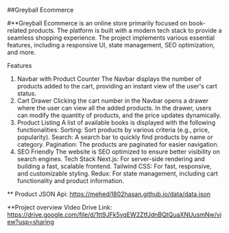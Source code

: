 

##Greyball Ecommerce

#**Greyball Ecommerce is an online store primarily focused on book-related products. The platform is built with a modern tech stack to provide a seamless shopping experience. The project implements various essential features, including a responsive UI, state management, SEO optimization, and more.

Features
1. Navbar with Product Counter
The Navbar displays the number of products added to the cart, providing an instant view of the user's cart status.
2. Cart Drawer
Clicking the cart number in the Navbar opens a drawer where the user can view all the added products.
In the drawer, users can modify the quantity of products, and the price updates dynamically.
3. Product Listing
A list of available books is displayed with the following functionalities:
Sorting: Sort products by various criteria (e.g., price, popularity).
Search: A search bar to quickly find products by name or category.
Pagination: The products are paginated for easier navigation.
4. SEO Friendly
The website is SEO optimized to ensure better visibility on search engines.
Tech Stack
Next.js: For server-side rendering and building a fast, scalable frontend.
Tailwind CSS: For fast, responsive, and customizable styling.
Redux: For state management, including cart functionality and product information.

** Product JSON Api: https://mehedi1802hasan.github.io/data/data.json

**Project overview Video Drive Link: https://drive.google.com/file/d/1tt9JFk5yqEW2ZtfJdnBQtQuaXNUusmNw/view?usp=sharing
